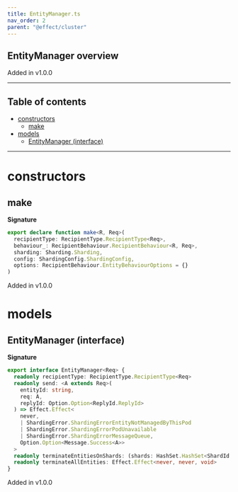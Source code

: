 ```yaml
---
title: EntityManager.ts
nav_order: 2
parent: "@effect/cluster"
---
```


## EntityManager overview

Added in v1.0.0

---

<h2 class="text-delta">Table of contents</h2>

- [constructors](#constructors)
  - [make](#make)
- [models](#models)
  - [EntityManager (interface)](#entitymanager-interface)

---

# constructors

## make

**Signature**

```ts
export declare function make<R, Req>(
  recipientType: RecipientType.RecipientType<Req>,
  behaviour_: RecipientBehaviour.RecipientBehaviour<R, Req>,
  sharding: Sharding.Sharding,
  config: ShardingConfig.ShardingConfig,
  options: RecipientBehaviour.EntityBehaviourOptions = {}
)
```

Added in v1.0.0

# models

## EntityManager (interface)

**Signature**

```ts
export interface EntityManager<Req> {
  readonly recipientType: RecipientType.RecipientType<Req>
  readonly send: <A extends Req>(
    entityId: string,
    req: A,
    replyId: Option.Option<ReplyId.ReplyId>
  ) => Effect.Effect<
    never,
    | ShardingError.ShardingErrorEntityNotManagedByThisPod
    | ShardingError.ShardingErrorPodUnavailable
    | ShardingError.ShardingErrorMessageQueue,
    Option.Option<Message.Success<A>>
  >
  readonly terminateEntitiesOnShards: (shards: HashSet.HashSet<ShardId.ShardId>) => Effect.Effect<never, never, void>
  readonly terminateAllEntities: Effect.Effect<never, never, void>
}
```

Added in v1.0.0

